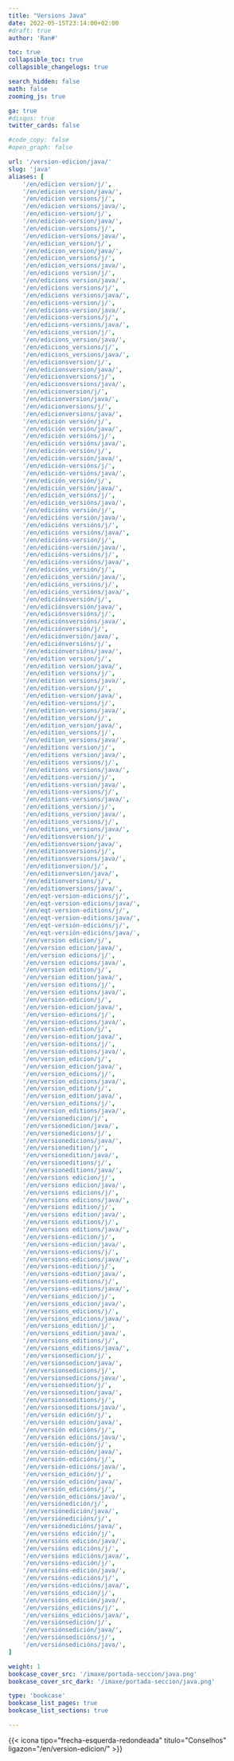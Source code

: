 ```yaml
---
title: "Versions Java"
date: 2022-05-15T23:14:00+02:00
#draft: true
author: 'Ran#'

toc: true
collapsible_toc: true
collapsible_changelogs: true

search_hidden: false
math: false
zooming_js: true

ga: true
#disqus: true
twitter_cards: false

#code_copy: false
#open_graph: false

url: '/version-edicion/java/'
slug: 'java'
aliases: [
    '/en/edicion version/j/',
    '/en/edicion version/java/',
    '/en/edicion versions/j/',
    '/en/edicion versions/java/',
    '/en/edicion-version/j/',
    '/en/edicion-version/java/',
    '/en/edicion-versions/j/',
    '/en/edicion-versions/java/',
    '/en/edicion_version/j/',
    '/en/edicion_version/java/',
    '/en/edicion_versions/j/',
    '/en/edicion_versions/java/',
    '/en/edicions version/j/',
    '/en/edicions version/java/',
    '/en/edicions versions/j/',
    '/en/edicions versions/java/',
    '/en/edicions-version/j/',
    '/en/edicions-version/java/',
    '/en/edicions-versions/j/',
    '/en/edicions-versions/java/',
    '/en/edicions_version/j/',
    '/en/edicions_version/java/',
    '/en/edicions_versions/j/',
    '/en/edicions_versions/java/',
    '/en/edicionsversion/j/',
    '/en/edicionsversion/java/',
    '/en/edicionsversions/j/',
    '/en/edicionsversions/java/',
    '/en/edicionversion/j/',
    '/en/edicionversion/java/',
    '/en/edicionversions/j/',
    '/en/edicionversions/java/',
    '/en/edición versión/j/',
    '/en/edición versión/java/',
    '/en/edición versións/j/',
    '/en/edición versións/java/',
    '/en/edición-versión/j/',
    '/en/edición-versión/java/',
    '/en/edición-versións/j/',
    '/en/edición-versións/java/',
    '/en/edición_versión/j/',
    '/en/edición_versión/java/',
    '/en/edición_versións/j/',
    '/en/edición_versións/java/',
    '/en/edicións versión/j/',
    '/en/edicións versión/java/',
    '/en/edicións versións/j/',
    '/en/edicións versións/java/',
    '/en/edicións-versión/j/',
    '/en/edicións-versión/java/',
    '/en/edicións-versións/j/',
    '/en/edicións-versións/java/',
    '/en/edicións_versión/j/',
    '/en/edicións_versión/java/',
    '/en/edicións_versións/j/',
    '/en/edicións_versións/java/',
    '/en/ediciónsversión/j/',
    '/en/ediciónsversión/java/',
    '/en/ediciónsversións/j/',
    '/en/ediciónsversións/java/',
    '/en/ediciónversión/j/',
    '/en/ediciónversión/java/',
    '/en/ediciónversións/j/',
    '/en/ediciónversións/java/',
    '/en/edition version/j/',
    '/en/edition version/java/',
    '/en/edition versions/j/',
    '/en/edition versions/java/',
    '/en/edition-version/j/',
    '/en/edition-version/java/',
    '/en/edition-versions/j/',
    '/en/edition-versions/java/',
    '/en/edition_version/j/',
    '/en/edition_version/java/',
    '/en/edition_versions/j/',
    '/en/edition_versions/java/',
    '/en/editions version/j/',
    '/en/editions version/java/',
    '/en/editions versions/j/',
    '/en/editions versions/java/',
    '/en/editions-version/j/',
    '/en/editions-version/java/',
    '/en/editions-versions/j/',
    '/en/editions-versions/java/',
    '/en/editions_version/j/',
    '/en/editions_version/java/',
    '/en/editions_versions/j/',
    '/en/editions_versions/java/',
    '/en/editionsversion/j/',
    '/en/editionsversion/java/',
    '/en/editionsversions/j/',
    '/en/editionsversions/java/',
    '/en/editionversion/j/',
    '/en/editionversion/java/',
    '/en/editionversions/j/',
    '/en/editionversions/java/',
    '/en/eqt-version-edicions/j/',
    '/en/eqt-version-edicions/java/',
    '/en/eqt-version-editions/j/',
    '/en/eqt-version-editions/java/',
    '/en/eqt-versión-edicións/j/',
    '/en/eqt-versión-edicións/java/',
    '/en/version edicion/j/',
    '/en/version edicion/java/',
    '/en/version edicions/j/',
    '/en/version edicions/java/',
    '/en/version edition/j/',
    '/en/version edition/java/',
    '/en/version editions/j/',
    '/en/version editions/java/',
    '/en/version-edicion/j/',
    '/en/version-edicion/java/',
    '/en/version-edicions/j/',
    '/en/version-edicions/java/',
    '/en/version-edition/j/',
    '/en/version-edition/java/',
    '/en/version-editions/j/',
    '/en/version-editions/java/',
    '/en/version_edicion/j/',
    '/en/version_edicion/java/',
    '/en/version_edicions/j/',
    '/en/version_edicions/java/',
    '/en/version_edition/j/',
    '/en/version_edition/java/',
    '/en/version_editions/j/',
    '/en/version_editions/java/',
    '/en/versionedicion/j/',
    '/en/versionedicion/java/',
    '/en/versionedicions/j/',
    '/en/versionedicions/java/',
    '/en/versionedition/j/',
    '/en/versionedition/java/',
    '/en/versioneditions/j/',
    '/en/versioneditions/java/',
    '/en/versions edicion/j/',
    '/en/versions edicion/java/',
    '/en/versions edicions/j/',
    '/en/versions edicions/java/',
    '/en/versions edition/j/',
    '/en/versions edition/java/',
    '/en/versions editions/j/',
    '/en/versions editions/java/',
    '/en/versions-edicion/j/',
    '/en/versions-edicion/java/',
    '/en/versions-edicions/j/',
    '/en/versions-edicions/java/',
    '/en/versions-edition/j/',
    '/en/versions-edition/java/',
    '/en/versions-editions/j/',
    '/en/versions-editions/java/',
    '/en/versions_edicion/j/',
    '/en/versions_edicion/java/',
    '/en/versions_edicions/j/',
    '/en/versions_edicions/java/',
    '/en/versions_edition/j/',
    '/en/versions_edition/java/',
    '/en/versions_editions/j/',
    '/en/versions_editions/java/',
    '/en/versionsedicion/j/',
    '/en/versionsedicion/java/',
    '/en/versionsedicions/j/',
    '/en/versionsedicions/java/',
    '/en/versionsedition/j/',
    '/en/versionsedition/java/',
    '/en/versionseditions/j/',
    '/en/versionseditions/java/',
    '/en/versión edición/j/',
    '/en/versión edición/java/',
    '/en/versión edicións/j/',
    '/en/versión edicións/java/',
    '/en/versión-edición/j/',
    '/en/versión-edición/java/',
    '/en/versión-edicións/j/',
    '/en/versión-edicións/java/',
    '/en/versión_edición/j/',
    '/en/versión_edición/java/',
    '/en/versión_edicións/j/',
    '/en/versión_edicións/java/',
    '/en/versiónedición/j/',
    '/en/versiónedición/java/',
    '/en/versiónedicións/j/',
    '/en/versiónedicións/java/',
    '/en/versións edición/j/',
    '/en/versións edición/java/',
    '/en/versións edicións/j/',
    '/en/versións edicións/java/',
    '/en/versións-edición/j/',
    '/en/versións-edición/java/',
    '/en/versións-edicións/j/',
    '/en/versións-edicións/java/',
    '/en/versións_edición/j/',
    '/en/versións_edición/java/',
    '/en/versións_edicións/j/',
    '/en/versións_edicións/java/',
    '/en/versiónsedición/j/',
    '/en/versiónsedición/java/',
    '/en/versiónsedicións/j/',
    '/en/versiónsedicións/java/',
]

weight: 1
bookcase_cover_src: '/imaxe/portada-seccion/java.png'
bookcase_cover_src_dark: '/imaxe/portada-seccion/java.png'

type: 'bookcase'
bookcase_list_pages: true
bookcase_list_sections: true

---
```


{{< icona tipo="frecha-esquerda-redondeada" titulo="Conselhos" ligazon="/en/version-edicion/" >}}
